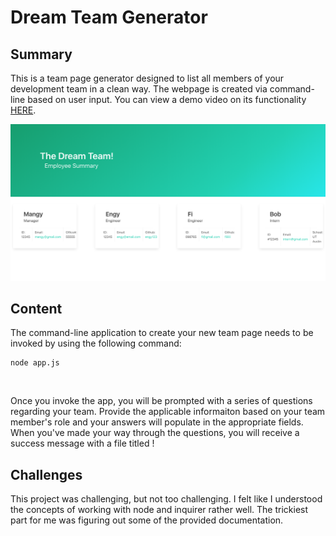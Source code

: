 <h1>
    Dream Team Generator
</h1>

<h2>
    Summary
</h2>

<p>
    This is a team page generator designed to list all members of your development team in a clean way. The webpage is created via command-line based on user input. You can view a demo video on its functionality <a href="">HERE</a>.
</p>

<img src="Screen Shot 2020-12-21 at 11.17.04 PM.png">

<h2>
    Content
</h2>

<p>
    The command-line application to create your new team page needs to be invoked by using the following command:

    node app.js
</p>
<br>
<p>
    Once you invoke the app, you will be prompted with a series of questions regarding your team. Provide the applicable informaiton based on your team member's role and your answers will populate in the appropriate fields. When you've made your way through the questions, you will receive a success message with a file titled <team.html>!

</p>

<h2>
    Challenges
</h2>

<p>
    This project was challenging, but not too challenging. I felt like I understood the concepts of working with node and inquirer rather well. The trickiest part for me was figuring out some of the provided documentation.
</p>